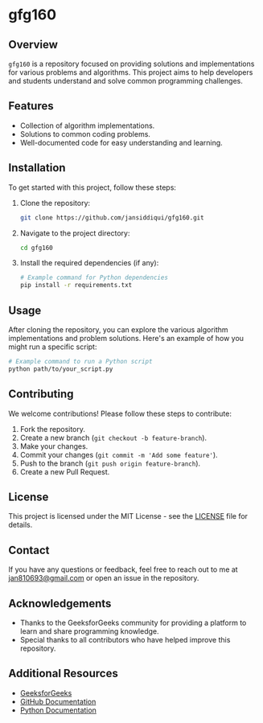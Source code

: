 # gfg160

## Overview
`gfg160` is a repository focused on providing solutions and implementations for various problems and algorithms. This project aims to help developers and students understand and solve common programming challenges.

## Features
- Collection of algorithm implementations.
- Solutions to common coding problems.
- Well-documented code for easy understanding and learning.

## Installation
To get started with this project, follow these steps:

1. Clone the repository:
    ```bash
    git clone https://github.com/jansiddiqui/gfg160.git
    ```

2. Navigate to the project directory:
    ```bash
    cd gfg160
    ```

3. Install the required dependencies (if any):
    ```bash
    # Example command for Python dependencies
    pip install -r requirements.txt
    ```

## Usage
After cloning the repository, you can explore the various algorithm implementations and problem solutions. Here's an example of how you might run a specific script:

```bash
# Example command to run a Python script
python path/to/your_script.py
```

## Contributing
We welcome contributions! Please follow these steps to contribute:

1. Fork the repository.
2. Create a new branch (`git checkout -b feature-branch`).
3. Make your changes.
4. Commit your changes (`git commit -m 'Add some feature'`).
5. Push to the branch (`git push origin feature-branch`).
6. Create a new Pull Request.

## License
This project is licensed under the MIT License - see the [LICENSE](LICENSE) file for details.

## Contact
If you have any questions or feedback, feel free to reach out to me at jan810693@gmail.com or open an issue in the repository.

## Acknowledgements
- Thanks to the GeeksforGeeks community for providing a platform to learn and share programming knowledge.
- Special thanks to all contributors who have helped improve this repository.

## Additional Resources
- [GeeksforGeeks](https://www.geeksforgeeks.org/)
- [GitHub Documentation](https://docs.github.com/)
- [Python Documentation](https://docs.python.org/3/)
